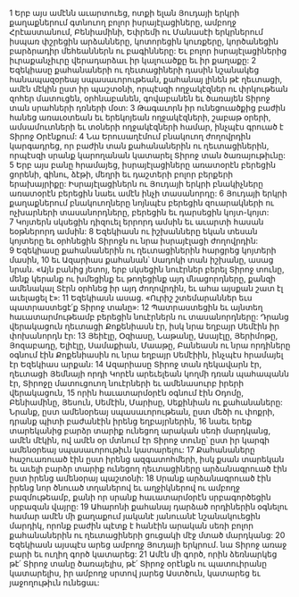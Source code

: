 1 Երբ այս ամէնն աւարտուեց, ոտքի ելան Յուդայի երկրի քաղաքներում գտնուող բոլոր իսրայէլացիները, ամբողջ Հրէաստանում, Բենիամինի, Եփրեմի ու Մանասէի երկրներում իսպառ փշրեցին արձանները, կոտորեցին կուռքերը, կործանեցին բարձրադիր մեհեաններն ու բագինները: Եւ բոլոր իսրայէլացիներից իւրաքանչիւրը վերադարձաւ իր կալուածքը եւ իր քաղաքը:
2 Եզեկիասը քահանաների ու ղեւտացիների դասին նշանակեց հանապազօրեայ սպասաւորութեան, քահանայ լինեն թէ ղեւտացի, ամէն մէկին ըստ իր պաշտօնի, որպէսզի ողջակէզներ ու փրկութեան զոհեր մատուցեն, օրհնաբանեն, գովաբանեն եւ ծառայեն Տիրոջ տան սրահների դռների մօտ: 3 Թագաւորն իր ունեցուածքից բաժին հանեց առաւօտեան եւ երեկոյեան ողջակէզների, շաբաթ օրերի, ամսամուտների եւ տօների ողջակէզների համար, ինչպէս գրուած է Տիրոջ Օրէնքում: 4 Նա Երուսաղէմում բնակուող ժողովրդին կարգադրեց, որ բաժին տան քահանաներին ու ղեւտացիներին, որպէսզի սրանք կարողանան կատարել Տիրոջ տան ծառայութիւնը: 5 Երբ այս բանը հրամայեց, իսրայէլացիները առատօրէն բերեցին ցորենի, գինու, ձէթի, մեղրի եւ դաշտերի բոլոր բերքերի երախայրիքը: Իսրայէլացիներն ու Յուդայի երկրի բնակիչները առատօրէն բերեցին նաեւ ամէն ինչի տասանորդը: 6 Յուդայի երկրի քաղաքներում բնակուողները նոյնպէս բերեցին զուարակների ու ոչխարների տասանորդները, բերեցին եւ դարսեցին կոյտ-կոյտ: 7 Կոյտերն սկսեցին դիզուել երրորդ ամսին եւ աւարտի հասան եօթներորդ ամսին: 8 Եզեկիասն ու իշխանները եկան տեսան կոյտերը եւ օրհնեցին Տիրոջն ու նրա իսրայէլացի ժողովրդին: 9 Եզեկիասը քահանաներին ու ղեւտացիներին հարցրեց կոյտերի մասին, 10 եւ Ազարիաս քահանան՝ Սադոկի տան իշխանը, ասաց նրան. «Այն բանից յետոյ, երբ սկսեցին նուէրներ բերել Տիրոջ տունը, մենք կերանք ու խմեցինք եւ թողեցինք այդ մնացորդները, քանզի ամենակալ Տէրն օրհնեց իր այդ ժողովրդին, եւ ահա այսքան շատ էլ աւելացել է»:
11 Եզեկիասն ասաց. «Ուրիշ շտեմարաններ եւս պատրաստեցէ՛ք Տիրոջ տանը»: 12 Պատրաստեցին եւ այնտեղ հաւատարմութեամբ բերեցին նուէրներն ու տասանորդները: Դրանց վերակացուն ղեւտացի Քոքենիասն էր, իսկ նրա եղբայր Սեմէին իր փոխանորդն էր: 13 Յեիէլը, Օզիասը, Նաթանը, Ասայէլը, Յերիմոթը, Յոզաբադը, Ելիէլը, Սամաքիան, Մաաթը, Բանեասն ու նրա որդիները օգնում էին Քոքենիասին ու նրա եղբայր Սեմէիին, ինչպէս հրամայել էր Եզեկիաս արքան: 14 Ազարիասը Տիրոջ տան ղեկավարն էր, ղեւտացի Յեմնայի որդի Կորէն արեւելեան կողմի դռան պահապանն էր, Տիրոջը մատուցուող նուէրների եւ ամենասուրբ իրերի վերակացուն, 15 որին հաւատարմօրէն օգնում էին Օդոմը, Բենիամինը, Յեսուն, Սեմէին, Մարիսը, Սեքինիան ու քահանաները: Նրանք, ըստ ամենօրեայ սպասաւորութեան, ըստ մեծի ու փոքրի, դրանք պիտի բաժանէին իրենց եղբայրներին, 16 նաեւ երեք տարեկանից բարձր տարիք ունեցող արական սեռի մարդկանց, ամէն մէկին, ով ամէն օր մտնում էր Տիրոջ տունը՝ ըստ իր կարգի ամենօրեայ սպասաւորութիւն կատարելու: 17 Քահանաները հաշուառուած էին ըստ իրենց ազգատոհմերի, իսկ քսան տարեկան եւ աւելի բարձր տարիք ունեցող ղեւտացիները արձանագրուած էին ըստ իրենց ամենօրայ պաշտօնի: 18 Սրանք արձանագրուած էին իրենց նոր ծնուած տղաներով եւ աղջիկներով ու ամբողջ բազմութեամբ, քանի որ սրանք հաւատարմօրէն սրբագործեցին սրբազան վայրը: 19 Ահարոնի քահանայ դարձած որդիներին օգնելու համար ամէն մի քաղաքում յականէ յանուանէ նշանակուեցին մարդիկ, որոնք բաժին պէտք է հանէին արական սեռի բոլոր քահանաներին ու ղեւտացիների ցուցակի մէջ մտած մարդկանց:
20 Եզեկիասն այսպէս արեց ամբողջ Յուդայի երկրում. նա Տիրոջ առաջ բարի եւ ուղիղ գործ կատարեց: 21 Ամէն մի գործ, որին ձեռնարկեց թէ՛ Տիրոջ տանը ծառայելիս, թէ՛ Տիրոջ օրէնքն ու պատուիրանը կատարելիս, իր ամբողջ սրտով յարեց Աստծուն, կատարեց եւ յաջողութիւն ունեցաւ:
